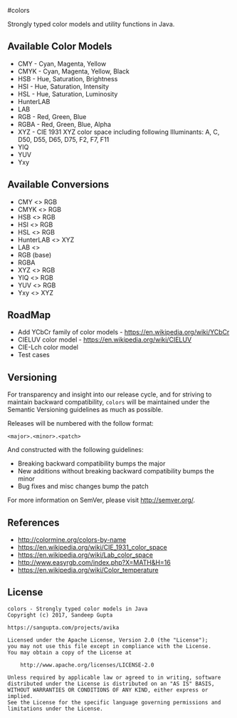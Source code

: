 #colors

Strongly typed color models and utility functions in Java.

## Available Color Models

* CMY - Cyan, Magenta, Yellow
* CMYK - Cyan, Magenta, Yellow, Black
* HSB - Hue, Saturation, Brightness
* HSI - Hue, Saturation, Intensity
* HSL - Hue, Saturation, Luminosity
* HunterLAB
* LAB
* RGB - Red, Green, Blue
* RGBA - Red, Green, Blue, Alpha
* XYZ - CIE 1931 XYZ color space including following Illuminants: A, C, D50, D55, D65, D75, F2, F7, F11
* YIQ
* YUV
* Yxy

## Available Conversions

* CMY <> RGB
* CMYK <> RGB
* HSB <> RGB
* HSI <> RGB
* HSL <> RGB
* HunterLAB <> XYZ
* LAB <>
* RGB (base)
* RGBA
* XYZ <> RGB
* YIQ <> RGB
* YUV <> RGB
* Yxy <> XYZ

## RoadMap

* Add YCbCr family of color models - https://en.wikipedia.org/wiki/YCbCr
* CIELUV color model - https://en.wikipedia.org/wiki/CIELUV
* CIE-Lch color model
* Test cases

## Versioning

For transparency and insight into our release cycle, and for striving to maintain backward 
compatibility, `colors` will be  maintained under the Semantic Versioning guidelines 
as much as possible.

Releases will be numbered with the follow format:

```
<major>.<minor>.<patch>
```

And constructed with the following guidelines:

* Breaking backward compatibility bumps the major
* New additions without breaking backward compatibility bumps the minor
* Bug fixes and misc changes bump the patch

For more information on SemVer, please visit http://semver.org/.

## References

* http://colormine.org/colors-by-name
* https://en.wikipedia.org/wiki/CIE_1931_color_space
* https://en.wikipedia.org/wiki/Lab_color_space
* http://www.easyrgb.com/index.php?X=MATH&H=16
* https://en.wikipedia.org/wiki/Color_temperature


## License

```
colors - Strongly typed color models in Java
Copyright (c) 2017, Sandeep Gupta

https://sangupta.com/projects/avika

Licensed under the Apache License, Version 2.0 (the "License");
you may not use this file except in compliance with the License.
You may obtain a copy of the License at

    http://www.apache.org/licenses/LICENSE-2.0

Unless required by applicable law or agreed to in writing, software
distributed under the License is distributed on an "AS IS" BASIS,
WITHOUT WARRANTIES OR CONDITIONS OF ANY KIND, either express or implied.
See the License for the specific language governing permissions and
limitations under the License.
```
